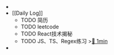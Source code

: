 -
- [[Daily Log]]
	- TODO 简历
	- TODO leetcode
	- TODO React技术揭秘
	- TODO JS、TS、Regex练习 >[🍅 1min](#agenda-pomo://?t=p-1690776407170-5)
-